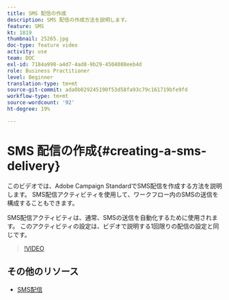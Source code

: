 ```yaml
---
title: SMS 配信の作成
description: SMS 配信の作成方法を説明します。
feature: SMS
kt: 1819
thumbnail: 25265.jpg
doc-type: feature video
activity: use
team: DOC
exl-id: 7184a998-a4d7-4ad8-9b29-4504088eeb4d
role: Business Practitioner
level: Beginner
translation-type: tm+mt
source-git-commit: ada0b029245190f53d58fa93c79c161719bfe9fd
workflow-type: tm+mt
source-wordcount: '92'
ht-degree: 19%

---
```


# SMS 配信の作成{#creating-a-sms-delivery}

このビデオでは、Adobe Campaign StandardでSMS配信を作成する方法を説明します。 SMS配信アクティビティを使用して、ワークフロー内のSMSの送信を構成することもできます。

SMS配信アクティビティは、通常、SMSの送信を自動化するために使用されます。 このアクティビティの設定は、ビデオで説明する1回限りの配信の設定と同じです。

>[!VIDEO](https://video.tv.adobe.com/v/25265/?quality=12)

## その他のリソース

* [SMS配信](https://docs.adobe.com/content/help/en/campaign-standard/using/managing-processes-and-data/channel-activities/sms-delivery.html#configuration)
